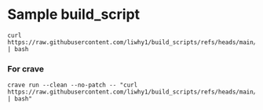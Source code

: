 # Sample build_script
```
curl https://raw.githubusercontent.com/liwhy1/build_scripts/refs/heads/main/script.sh | bash

```
### For crave
```
crave run --clean --no-patch -- "curl https://raw.githubusercontent.com/liwhy1/build_scripts/refs/heads/main/script.sh | bash"
```